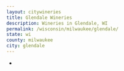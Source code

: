 ```yaml
---
layout: citywineries
title: Glendale Wineries
description: Wineries in Glendale, WI
permalink: /wisconsin/milwaukee/glendale/
state: wi
county: milwaukee
city: glendale
---
```

-
